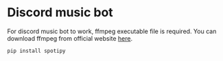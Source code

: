 # Discord music bot

For discord music bot to work, ffmpeg executable file is required. You can download ffmpeg from official website [here](https://ffmpeg.org/download.html).

`pip install spotipy`

